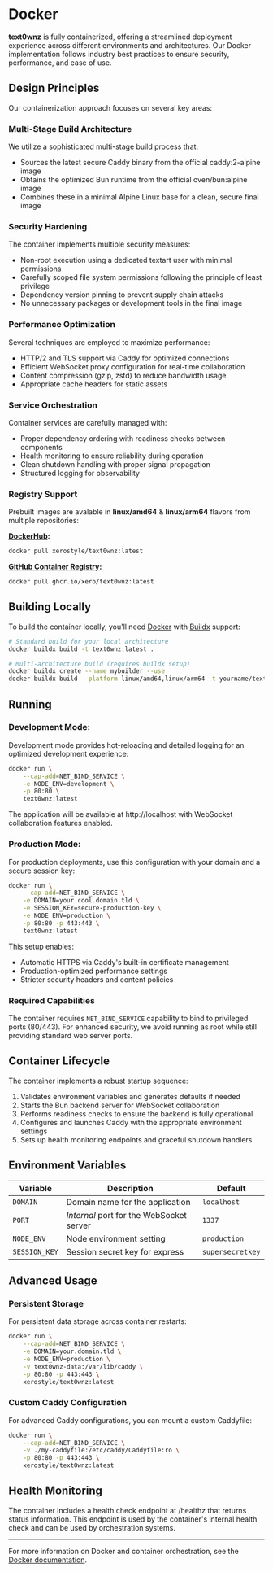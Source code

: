 # Docker

**text0wnz** is fully containerized, offering a streamlined deployment experience across different environments and architectures. Our Docker implementation follows industry best practices to ensure security, performance, and ease of use.

## Design Principles

Our containerization approach focuses on several key areas:

### Multi-Stage Build Architecture
We utilize a sophisticated multi-stage build process that:

- Sources the latest secure Caddy binary from the official caddy:2-alpine image
- Obtains the optimized Bun runtime from the official oven/bun:alpine image
- Combines these in a minimal Alpine Linux base for a clean, secure final image

### Security Hardening
The container implements multiple security measures:

- Non-root execution using a dedicated textart user with minimal permissions
- Carefully scoped file system permissions following the principle of least privilege
- Dependency version pinning to prevent supply chain attacks
- No unnecessary packages or development tools in the final image

### Performance Optimization
Several techniques are employed to maximize performance:

- HTTP/2 and TLS support via Caddy for optimized connections
- Efficient WebSocket proxy configuration for real-time collaboration
- Content compression (gzip, zstd) to reduce bandwidth usage
- Appropriate cache headers for static assets

### Service Orchestration
Container services are carefully managed with:

- Proper dependency ordering with readiness checks between components
- Health monitoring to ensure reliability during operation
- Clean shutdown handling with proper signal propagation
- Structured logging for observability

### Registry Support

Prebuilt images are avalable in **linux/amd64** & **linux/arm64** flavors from multiple repositories:

**[DockerHub](https://hub.docker.com/r/xerostyle/text0wnz):**
```sh
docker pull xerostyle/text0wnz:latest
```
**[GitHub Container Registry](https://github.com/xero/text0wnz/pkgs/container/text0wnz):**
```sh
docker pull ghcr.io/xero/text0wnz:latest
```

## Building Locally

To build the container locally, you'll need [Docker](https://docs.docker.com/get-docker/) with [Buildx](https://docs.docker.com/buildx/working-with-buildx/) support:

```sh
# Standard build for your local architecture
docker buildx build -t text0wnz:latest .

# Multi-architecture build (requires buildx setup)
docker buildx create --name mybuilder --use
docker buildx build --platform linux/amd64,linux/arm64 -t yourname/text0wnz:latest --push .
```

## Running

### Development Mode:

Development mode provides hot-reloading and detailed logging for an optimized development experience:

```sh
docker run \
    --cap-add=NET_BIND_SERVICE \
    -e NODE_ENV=development \
    -p 80:80 \
    text0wnz:latest
```

The application will be available at http://localhost with WebSocket collaboration features enabled.

### Production Mode:

For production deployments, use this configuration with your domain and a secure session key:

```sh
docker run \
    --cap-add=NET_BIND_SERVICE \
    -e DOMAIN=your.cool.domain.tld \
    -e SESSION_KEY=secure-production-key \
    -e NODE_ENV=production \
    -p 80:80 -p 443:443 \
    text0wnz:latest
```
This setup enables:

- Automatic HTTPS via Caddy's built-in certificate management
- Production-optimized performance settings
- Stricter security headers and content policies


### Required Capabilities
The container requires `NET_BIND_SERVICE` capability to bind to privileged ports (80/443). For enhanced security, we avoid running as root while still providing standard web server ports.


## Container Lifecycle

The container implements a robust startup sequence:

1. Validates environment variables and generates defaults if needed
2. Starts the Bun backend server for WebSocket collaboration
3. Performs readiness checks to ensure the backend is fully operational
4. Configures and launches Caddy with the appropriate environment settings
5. Sets up health monitoring endpoints and graceful shutdown handlers

## Environment Variables

| Variable      | Description                                 | Default                      |
|---------------|---------------------------------------------|------------------------------|
| `DOMAIN`      | Domain name for the application             | `localhost`                  |
| `PORT`        | _Internal_ port for the WebSocket server    | `1337`                       |
| `NODE_ENV`    | Node environment setting                    | `production`                 |
| `SESSION_KEY` | Session secret key for express              | `supersecretkey`             |

## Advanced Usage

### Persistent Storage

For persistent data storage across container restarts:

```sh
docker run \
    --cap-add=NET_BIND_SERVICE \
    -e DOMAIN=your.domain.tld \
    -e NODE_ENV=production \
    -v text0wnz-data:/var/lib/caddy \
    -p 80:80 -p 443:443 \
    xerostyle/text0wnz:latest
```

### Custom Caddy Configuration

For advanced Caddy configurations, you can mount a custom Caddyfile:

```sh
docker run \
    --cap-add=NET_BIND_SERVICE \
    -v ./my-caddyfile:/etc/caddy/Caddyfile:ro \
    -p 80:80 -p 443:443 \
    xerostyle/text0wnz:latest
```

## Health Monitoring

The container includes a health check endpoint at /healthz that returns status information. This endpoint is used by the container's internal health check and can be used by orchestration systems.

---

For more information on Docker and container orchestration, see the [Docker documentation](https://docs.docker.com).
